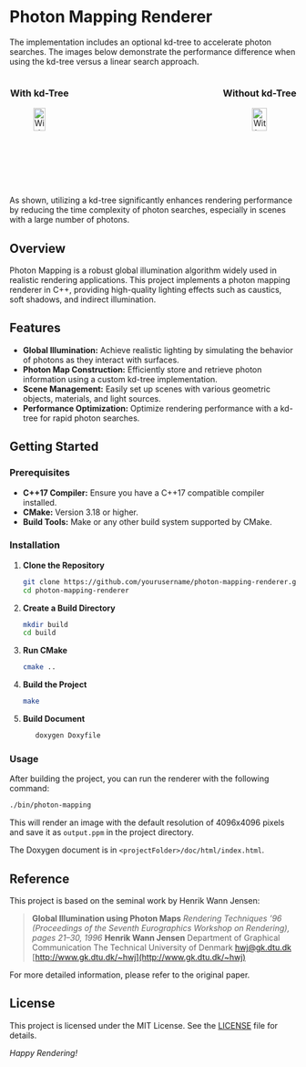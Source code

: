 # Photon Mapping Renderer

The implementation includes an optional kd-tree to accelerate photon searches. The images below demonstrate the performance difference when using the kd-tree versus a linear search approach.

<div style="display: flex; justify-content: space-between;">

<div style="text-align: center;">
    <h3>With kd-Tree</h3>
    <img src="img/w_kd.png" alt="With kd-Tree" width="45%">
  </div>

<div style="text-align: center;">
    <h3>Without kd-Tree</h3>
    <img src="img/wo_kd.png" alt="Without kd-Tree" width="45%">
  </div>

</div>

As shown, utilizing a kd-tree significantly enhances rendering performance by reducing the time complexity of photon searches, especially in scenes with a large number of photons.

## Overview

Photon Mapping is a robust global illumination algorithm widely used in realistic rendering applications. This project implements a photon mapping renderer in C++, providing high-quality lighting effects such as caustics, soft shadows, and indirect illumination.

## Features

- **Global Illumination:** Achieve realistic lighting by simulating the behavior of photons as they interact with surfaces.
- **Photon Map Construction:** Efficiently store and retrieve photon information using a custom kd-tree implementation.
- **Scene Management:** Easily set up scenes with various geometric objects, materials, and light sources.
- **Performance Optimization:** Optimize rendering performance with a kd-tree for rapid photon searches.

## Getting Started

### Prerequisites

- **C++17 Compiler:** Ensure you have a C++17 compatible compiler installed.
- **CMake:** Version 3.18 or higher.
- **Build Tools:** Make or any other build system supported by CMake.

### Installation

1. **Clone the Repository**

   ```bash
   git clone https://github.com/yourusername/photon-mapping-renderer.git
   cd photon-mapping-renderer
   ```
2. **Create a Build Directory**

   ```bash
   mkdir build
   cd build
   ```
3. **Run CMake**

   ```bash
   cmake ..
   ```
4. **Build the Project**

   ```bash
   make
   ```
5. **Build Document**
	```bash
	   doxygen Doxyfile
	```


### Usage

After building the project, you can run the renderer with the following command:

```bash
./bin/photon-mapping
```

This will render an image with the default resolution of 4096x4096 pixels and save it as `output.ppm` in the project directory.

The Doxygen document is in `<projectFolder>/doc/html/index.html`.

## Reference

This project is based on the seminal work by Henrik Wann Jensen:

> **Global Illumination using Photon Maps**
> *Rendering Techniques ’96 (Proceedings of the Seventh Eurographics Workshop on Rendering), pages 21–30, 1996*
> **Henrik Wann Jensen**
> Department of Graphical Communication
> The Technical University of Denmark
> [hwj@gk.dtu.dk](mailto:hwj@gk.dtu.dk)
> [http://www.gk.dtu.dk/~hwj](http://www.gk.dtu.dk/~hwj)

For more detailed information, please refer to the original paper.

## License

This project is licensed under the MIT License. See the [LICENSE](LICENSE) file for details.

*Happy Rendering!*
